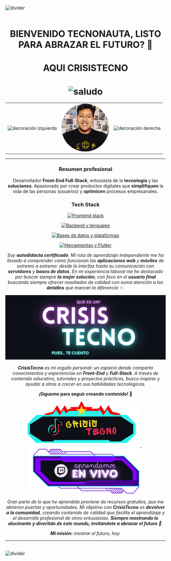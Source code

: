 <img src="https://user-images.githubusercontent.com/73097560/115834477-dbab4500-a447-11eb-908a-139a6edaec5c.gif" alt="divider" /><br><br>

<h1 align="center"><b>BIENVENIDO TECNONAUTA, LISTO PARA ABRAZAR EL FUTURO? 🚀</b></h1>
<h1 align="center"><b>AQUI CRISISTECNO</b></h1>
<h1 align="center">
  <img src="https://media.giphy.com/media/hvRJCLFzcasrR4ia7z/giphy.gif" width="35" alt="saludo" />
</h1>

<!-- Avatar centrado con decoraciones laterales -->
<table align="center">
  <tr>
    <td align="center">
      <img src="https://camo.githubusercontent.com/6f7b76611449b965092aee7c4bf135e656f4e9416189c0b84020fd9853cd1f93/68747470733a2f2f6d656469612e67697068792e636f6d2f6d656469612f54456e586b637348725034596564436868412f67697068792e676966"
           alt="decoración izquierda" width="100" />
    </td>
    <td align="center">
      <img src="./assets/eseCristhian.png" alt="Foto principal" width="150" />
    </td>
    <td align="center">
      <img src="https://camo.githubusercontent.com/6f7b76611449b965092aee7c4bf135e656f4e9416189c0b84020fd9853cd1f93/68747470733a2f2f6d656469612e67697068792e636f6d2f6d656469612f54456e586b637348725034596564436868412f67697068792e676966"
           alt="decoración derecha" width="100" />
    </td>
  </tr>
</table>

<hr />

<h3 align="center">Resumen profesional</h3>

<p align="center">
  Desarrollador <strong>Front‑End Full‑Stack</strong>, entusiasta de la <strong>tecnología</strong> y las <strong>soluciones</strong>.
  Apasionado por crear productos digitales que <strong>simplifiquen</strong> la vida de las personas (usuarios) y
  <strong>optimicen</strong> procesos empresariales.
</p>

<!-- Tech stack -->
<h3 align="center">Tech Stack</h3>

<p align="center">
  <a href="https://skillicons.dev" aria-label="Frontend">
    <img src="https://skillicons.dev/icons?i=figma,html,htmx,css,less,scss,materialui,tailwind,js,ts,react,redux,rxjs,nextjs" alt="Frontend stack" />
  </a>
</p>
<p align="center">
  <a href="https://skillicons.dev" aria-label="Backend y Lenguajes">
    <img src="https://skillicons.dev/icons?i=c,python,nodejs,fastapi,flask,django" alt="Backend y lenguajes" />
  </a>
</p>
<p align="center">
  <a href="https://skillicons.dev" aria-label="Bases de datos y Plataformas">
    <img src="https://skillicons.dev/icons?i=mysql,postgresql,mongodb,firebase,aws,vercel,heroku" alt="Bases de datos y plataformas" />
  </a>
</p>
<p align="center">
  <a href="https://skillicons.dev" aria-label="Herramientas">
    <img src="https://skillicons.dev/icons?i=postman,github,flutter" alt="Herramientas y Flutter" />
  </a>
</p>

<!-- Sobre mí -->
<p align="center">
  <em>
    Soy <strong>autodidacta certificado</strong>. Mi ruta de aprendizaje independiente me ha llevado a comprender cómo funcionan las
    <strong>aplicaciones web</strong> y <strong>móviles</strong> de extremo a extremo: desde la interfaz hasta su comunicación con
    <strong>servidores</strong> y <strong>bases de datos</strong>. En mi experiencia laboral me he destacado por buscar siempre
    <strong>la mejor solución</strong>, con foco en el <strong>usuario final</strong> buscando siempre ofrecer resultados de calidad con suma atención a los <strong>detalles</strong> que marcan la diferencia ✨.
  </em>
</p>

<p align="center">
  <img src="./assets/back_ct.jpg" alt="CrisisTecno banner" width="800" />
</p>

<!-- Aportes y propósito -->
<p align="center">
  <em>
    <strong>CrisisTecno</strong> es mi orgullo personal: un espacio donde comparto conocimientos y experiencias en
    <strong>Front‑End</strong> y <strong>Full‑Stack</strong>. A través de contenido educativo, tutoriales y proyectos prácticos,
    busco inspirar y ayudar a otros a crecer en sus habilidades tecnológicas.
  </em>
</p>

<p align="center">
  <strong>¡Sígueme para seguir creando contenido! 👊</strong>
</p>

<!-- Botones de redes -->
<p align="center">
  <a href="https://www.tiktok.com/@CrisisTecno" aria-label="TikTok CrisisTecno">
    <img src="./assets/btns/tiktok.png" alt="Contenido en TikTok" width="360" />
  </a>
  &nbsp;&nbsp;&nbsp;
  <a href="https://www.twitch.tv/crisistecno" aria-label="Twitch CrisisTecno">
    <img src="./assets/btns/twich.png" alt="Directos en Twitch" width="360" />
  </a>
</p>

<p align="center">
  <em>
    Gran parte de lo que he aprendido proviene de recursos gratuitos, que me abrieron puertas y oportunidades.
    Mi objetivo con <strong>CrisisTecno</strong> es <strong>devolver a la comunidad</strong>, creando contenido de calidad que facilite el
    aprendizaje y el desarrollo profesional de otros entusiastas. <strong>Siempre mostrando lo alucinante y divertido de este mundo,
    invitándote a abrazar el futuro</strong> 🌟.
  </em>
</p>

<p align="center">
  <em><strong>Mi misión:</strong> mostrar el futuro, hoy.</em>
</p>

<hr />


<br />

<img src="https://user-images.githubusercontent.com/73097560/115834477-dbab4500-a447-11eb-908a-139a6edaec5c.gif" alt="divider" />
